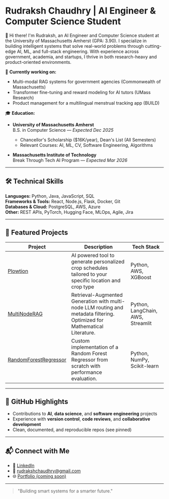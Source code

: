 # Rudraksh Chaudhry | AI Engineer & Computer Science Student

👋 Hi there! I'm Rudraksh, an AI Engineer and Computer Science student at the University of Massachusetts Amherst (GPA: 3.90). I specialize in building intelligent systems that solve real-world problems through cutting-edge AI, ML, and full-stack engineering. With experience across government, academia, and startups, I thrive in both research-heavy and product-oriented environments.

🔭 **Currently working on:**
- Multi-modal RAG systems for government agencies (Commonwealth of Massachusetts)
- Transformer fine-tuning and reward modeling for AI tutors (UMass Research)
- Product management for a multilingual menstrual tracking app (BUILD)

🎓 **Education:**
- **University of Massachusetts Amherst**  
  B.S. in Computer Science — *Expected Dec 2025*  
  - Chancellor's Scholarship ($16K/year), Dean's List (All Semesters)  
  - Relevant Courses: AI, ML, CV, Software Engineering, Algorithms

- **Massachusetts Institute of Technology**  
  Break Through Tech AI Program — *Expected Mar 2026*  

---

## 🛠 Technical Skills

**Languages:** Python, Java, JavaScript, SQL  
**Frameworks & Tools:** React, Node.js, Flask, Docker, Git  
**Databases & Cloud:** PostgreSQL, AWS, Azure  
**Other:** REST APIs, PyTorch, Hugging Face, MLOps, Agile, Jira

---

## 🌟 Featured Projects

| Project | Description | Tech Stack |
|--------|-------------|------------|
| [Plowtion](https://github.com/rudrakshchaudhry/Plowtion) | AI powered tool to generate personalized crop schedules tailored to your specific location and crop type | Python, AWS, XGBoost |
| [MultiNodeRAG](https://github.com/rudrakshchaudhry/MultiNodeRAG) | Retrieval-Augmented Generation with multi-node LLM routing and metadata filtering. Optimized for Mathematical Literature. | Python, LangChain, AWS, Streamlit |
| [RandomForestRegressor](https://github.com/rudrakshchaudhry/RandomForestRegressor) | Custom implementation of a Random Forest Regressor from scratch with performance evaluation. | Python, NumPy, Scikit-learn |

---

## 🚀 GitHub Highlights

- Contributions to **AI**, **data science**, and **software engineering** projects
- Experience with **version control**, **code reviews**, and **collaborative development**
- Clean, documented, and reproducible repos (see pinned)

---

## 📬 Connect with Me

- 🔗 [LinkedIn](https://www.linkedin.com/in/rudrakshchaudhry/)
- 📧 rudrakshchaudhry@gmail.com  
- 🌐 [Portfolio (coming soon)]()

---

> "Building smart systems for a smarter future."


